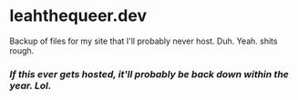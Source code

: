 # leahthequeer.dev
Backup of files for my site that I'll probably never host. Duh.
Yeah. shits rough.
### *If this ever gets hosted, it'll probably be back down within the year. Lol.*
